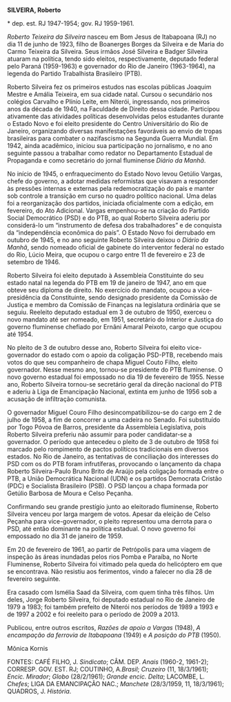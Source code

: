 **SILVEIRA, Roberto**

\* dep. est. RJ 1947-1954; gov. RJ 1959-1961.

*Roberto Teixeira da Silveira* nasceu em Bom Jesus de Itabapoana (RJ) no
dia 11 de junho de 1923, filho de Boanerges Borges da Silveira e de
Maria do Carmo Teixeira da Silveira. Seus irmãos José Silveira e Badger
Silveira atuaram na política, tendo sido eleitos, respectivamente,
deputado federal pelo Paraná (1959-1963) e governador do Rio de Janeiro
(1963-1964), na legenda do Partido Trabalhista Brasileiro (PTB).

Roberto Silveira fez os primeiros estudos nas escolas públicas Joaquim
Mestre e Amália Teixeira, em sua cidade natal. Cursou o secundário nos
colégios Carvalho e Plínio Leite, em Niterói, ingressando, nos primeiros
anos da década de 1940, na Faculdade de Direito dessa cidade. Participou
ativamente das atividades políticas desenvolvidas pelos estudantes
durante o Estado Novo e foi eleito presidente do Centro Universitário do
Rio de Janeiro, organizando diversas manifestações favoráveis ao envio
de tropas brasileiras para combater o nazifascismo na Segunda Guerra
Mundial. Em 1942, ainda acadêmico, iniciou sua participação no
jornalismo, e no ano seguinte passou a trabalhar como redator no
Departamento Estadual de Propaganda e como secretário do jornal
fluminense *Diário da Manhã*.

No início de 1945, o enfraquecimento do Estado Novo levou Getúlio
Vargas, chefe do governo, a adotar medidas reformistas que visavam a
responder às pressões internas e externas pela redemocratização do país
e manter sob controle a transição em curso no quadro político nacional.
Uma delas foi a reorganização dos partidos, iniciada oficialmente com a
edição, em fevereiro, do Ato Adicional. Vargas empenhou-se na criação do
Partido Social Democrático (PSD) e do PTB, ao qual Roberto Silveira
aderiu por considerá-lo um “instrumento de defesa dos trabalhadores” e
de conquista da “independência econômica do país”. O Estado Novo foi
derrubado em outubro de 1945, e no ano seguinte Roberto Silveira deixou
o *Diário da Manhã*, sendo nomeado oficial de gabinete do interventor
federal no estado do Rio, Lúcio Meira, que ocupou o cargo entre 11 de
fevereiro e 23 de setembro de 1946.

Roberto Silveira foi eleito deputado à Assembleia Constituinte do seu
estado natal na legenda do PTB em 19 de janeiro de 1947, ano em que
obteve seu diploma de direito. No exercício do mandato, ocupou a
vice-presidência da Constituinte, sendo designado presidente da Comissão
de Justiça e membro da Comissão de Finanças na legislatura ordinária que
se seguiu. Reeleito deputado estadual em 3 de outubro de 1950, exerceu o
novo mandato até ser nomeado, em 1951, secretário do Interior e Justiça
do governo fluminense chefiado por Ernâni Amaral Peixoto, cargo que
ocupou até 1954.

No pleito de 3 de outubro desse ano, Roberto Silveira foi eleito
vice-governador do estado com o apoio da coligação PSD-PTB, recebendo
mais votos do que seu companheiro de chapa Miguel Couto Filho, eleito
governador. Nesse mesmo ano, tornou-se presidente do PTB fluminense. O
novo governo estadual foi empossado no dia 19 de fevereiro de 1955.
Nesse ano, Roberto Silveira tornou-se secretário geral da direção
nacional do PTB e aderiu à Liga de Emancipação Nacional, extinta em
junho de 1956 sob a acusação de infiltração comunista.

O governador Miguel Couro Filho desincompatibilizou-se do cargo em 2 de
julho de 1958, a fim de concorrer a uma cadeira no Senado. Foi
substituído por Togo Póvoa de Barros, presidente da Assembleia
Legislativa, pois Roberto Silveira preferiu não assumir para poder
candidatar-se a governador. O período que antecedeu o pleito de 3 de
outubro de 1958 foi marcado pelo rompimento de pactos políticos
tradicionais em diversos estados. No Rio de Janeiro, as tentativas de
conciliação dos interesses do PSD com os do PTB foram infrutíferas,
provocando o lançamento da chapa Roberto Silveira-Paulo Bruno Brito de
Araújo pela coligação formada entre o PTB, a União Democrática Nacional
(UDN) e os partidos Democrata Cristão (PDC) e Socialista Brasileiro
(PSB). O PSD lançou a chapa formada por Getúlio Barbosa de Moura e Celso
Peçanha.

Confirmando seu grande prestígio junto ao eleitorado fluminense, Roberto
Silveira venceu por larga margem de votos. Apesar da eleição de Celso
Peçanha para vice-governador, o pleito representou uma derrota para o
PSD, até então dominante na política estadual. O novo governo foi
empossado no dia 31 de janeiro de 1959.

Em 20 de fevereiro de 1961, ao partir de Petrópolis para uma viagem de
inspeção às áreas inundadas pelos rios Pomba e Paraíba, no Norte
Fluminense, Roberto Silveira foi vitimado pela queda do helicóptero em
que se encontrava. Não resistiu aos ferimentos, vindo a falecer no dia
28 de fevereiro seguinte.

Era casado com Ismélia Saad da Silveira, com quem tinha três filhos. Um
deles, Jorge Roberto Silveira, foi deputado estadual no Rio de Janeiro
de 1979 a 1983; foi também prefeito de Niterói nos períodos de 1989 a
1993 e de 1997 a 2002 e foi reeleito para o período de 2009 a 2013.

Publicou, entre outros escritos, *Razões de apoio a Vargas* (1948), *A
encampação da ferrovia de Itabapoana* (1949) e *A posição do PTB*
(1950).

Mônica Kornis

FONTES: CAFÉ FILHO, J. *Sindicato*; CÂM. DEP. *Anais* (1960-2, 1961-2);
CORRESP. GOV. EST. RJ; COUTINHO, A.*Brasil*; *Cruzeiro* (11, 18/3/1961);
*Encic. Mirador*; *Globo* (28/2/1961); *Grande encic. Delta*; LACOMBE,
L. *Chefes*; LIGA DA EMANCIPAÇÃO NAC.; *Manchete* (28/3/1959, 11,
18/3/1961); QUADROS, J. *História*.
